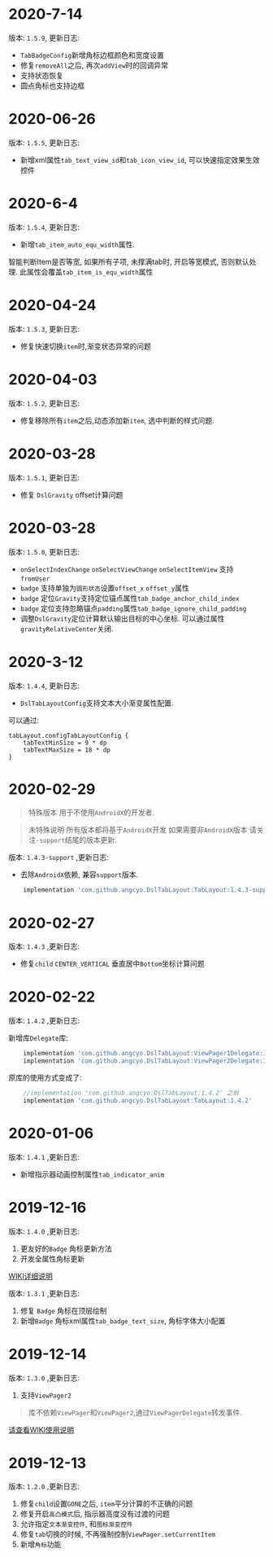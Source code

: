 # 2020-7-14

版本: `1.5.9`, 更新日志:

- `TabBadgeConfig`新增角标边框颜色和宽度设置
- 修复`removeAll`之后, 再次`addView`时的回调异常
- 支持状态恢复
- 圆点角标也支持边框

# 2020-06-26

版本: `1.5.5`, 更新日志:

- 新增xml属性`tab_text_view_id`和`tab_icon_view_id`, 可以快速指定效果生效控件

# 2020-6-4

版本: `1.5.4`, 更新日志:

- 新增`tab_item_auto_equ_width`属性.

智能判断Item是否等宽, 如果所有子项, 未撑满tab时, 开启等宽模式, 否则默认处理.
此属性会覆盖`tab_item_is_equ_width`属性

# 2020-04-24

版本: `1.5.3`, 更新日志:

- 修复快速切换`item`时,渐变状态异常的问题

# 2020-04-03

版本: `1.5.2`, 更新日志:

- 修复移除所有`item`之后,动态添加新`item`, 选中判断的样式问题.

# 2020-03-28

版本: `1.5.1`, 更新日志:

- 修复 `DslGravity` offset计算问题

# 2020-03-28

版本: `1.5.0`, 更新日志:

- `onSelectIndexChange` `onSelectViewChange` `onSelectItemView` 支持 `fromUser`
- `badge` 支持单独为`圆形状态`设置`offset_x` `offset_y`属性
- `badge` 定位`Gravity`支持定位锚点属性`tab_badge_anchor_child_index`
- `badge` 定位支持忽略锚点`padding`属性`tab_badge_ignore_child_padding`
- 调整`DslGravity`定位计算默认输出目标的中心坐标. 可以通过属性`gravityRelativeCenter`关闭.


# 2020-3-12

版本: `1.4.4`, 更新日志:

- `DslTabLayoutConfig`支持文本大小渐变属性配置.

可以通过:
```
tabLayout.configTabLayoutConfig {
    tabTextMinSize = 9 * dp
    tabTextMaxSize = 18 * dp
}
```

# 2020-02-29

> 特殊版本 用于不使用`AndroidX`的开发者. 

> 未特殊说明 所有版本都将基于`AndroidX`开发 如果需要非`AndroidX`版本 请关注`-support`结尾的版本更新.

版本: `1.4.3-support` ,更新日志:

- 去除`AndroidX`依赖, 兼容`support`版本.

```groovy
    implementation 'com.github.angcyo.DslTabLayout:TabLayout:1.4.3-support'
```

# 2020-02-27

版本: `1.4.3` ,更新日志:

- 修复`child` `CENTER_VERTICAL` 垂直居中`Bottom`坐标计算问题

# 2020-02-22

版本: `1.4.2` ,更新日志:

新增库`Delegate`库:

```groovy
    implementation 'com.github.angcyo.DslTabLayout:ViewPager1Delegate:1.4.2'
    implementation 'com.github.angcyo.DslTabLayout:ViewPager2Delegate:1.4.2'
```

原库的使用方式变成了:

```groovy
    //implementation 'com.github.angcyo:DslTabLayout:1.4.2' 之前
    implementation 'com.github.angcyo.DslTabLayout:TabLayout:1.4.2'
```


# 2020-01-06

版本: `1.4.1` ,更新日志:

+ 新增指示器动画控制属性`tab_indicator_anim`

# 2019-12-16

版本: `1.4.0` ,更新日志:

1. 更友好的`Badge` 角标更新方法
2. 开发全属性角标更新

[WIKI详细说明](https://github.com/angcyo/DslTabLayout/wiki/%E8%A7%92%E6%A0%87)

版本: `1.3.1` ,更新日志:

1. 修复 `Badge` 角标在顶层绘制
2. 新增`Badge` 角标xml属性`tab_badge_text_size`, 角标字体大小配置

# 2019-12-14

版本: `1.3.0` ,更新日志:

1. 支持`ViewPager2`
> 库不依赖`ViewPager`和`ViewPager2`,通过`ViewPagerDelegate`转发事件. 

[请查看WIKI使用说明](https://github.com/angcyo/DslTabLayout/wiki/ViewPager1%E5%92%8CViewPager2)

# 2019-12-13 

版本: `1.2.0` ,更新日志:

1. 修复`child`设置`GONE`之后, `item`平分计算的不正确的问题
2. 修复开启`高凸模式`后, 指示器高度没有过渡的问题
3. 允许指定`文本渐变控件`, 和`图标渐变控件`
4. 修复`tab`切换的时候, 不再强制控制`ViewPager.setCurrentItem`
5. 新增`角标`功能

